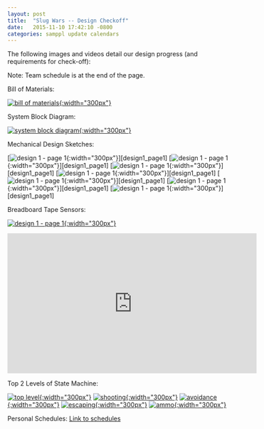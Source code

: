 ```yaml
---
layout: post
title:  "Slug Wars -- Design Checkoff"
date:   2015-11-10 17:42:10 -0800
categories: samppl update calendars
---
```

The following images and videos detail our design progress (and requirements for check-off):

Note: Team schedule is at the end of the page.

Bill of Materials:

[![bill of materials]({{site.baseurl}}/images/bom.png){:width="300px"}][bom]

System Block Diagram:

[![system block diagram]({{site.baseurl}}/images/block_diagram.png){:width="300px"}][sbd]

Mechanical Design Sketches:

[![design 1 - page 1]({{site.baseurl}}/images/design1_page1.jpg){:width="300px"}][design1_page1]
[![design 1 - page 1]({{site.baseurl}}/images/design1_page1.jpg){:width="300px"}][design1_page1]
[![design 1 - page 1]({{site.baseurl}}/images/design1_page1.jpg){:width="300px"}][design1_page1]
[![design 1 - page 1]({{site.baseurl}}/images/design1_page1.jpg){:width="300px"}][design1_page1]
[![design 1 - page 1]({{site.baseurl}}/images/design1_page1.jpg){:width="300px"}][design1_page1]
[![design 1 - page 1]({{site.baseurl}}/images/design1_page1.jpg){:width="300px"}][design1_page1]
[![design 1 - page 1]({{site.baseurl}}/images/design1_page1.jpg){:width="300px"}][design1_page1]

Breadboard Tape Sensors:

[![design 1 - page 1]({{site.baseurl}}/images/tape_sensor_circuit.jpg){:width="300px"}][tapesensor]

<iframe width="560" height="315" src="https://www.youtube.com/embed/vtqR5XZU7J0" frameborder="0" allowfullscreen></iframe>

Top 2 Levels of State Machine:

[![top level]({{site.baseurl}}/images/state-diagram-toplevel.png){:width="300px"}][toplevel]
[![shooting]({{site.baseurl}}/images/state-diagram-shooting.png){:width="300px"}][shooting]
[![avoidance]({{site.baseurl}}/images/state-diagram-avoidance.png){:width="300px"}][avoidance]
[![escaping]({{site.baseurl}}/images/state-diagram-escaping.png){:width="300px"}][escaping]
[![ammo]({{site.baseurl}}/images/state-diagram-ammo.png){:width="300px"}][ammo]


Personal Schedules:
<a href="https://users.soe.ucsc.edu/~vansgirl12/samppl/samppl/update/calendars/2015/11/08/personal-schedules.html">Link to schedules</a>

[bom]: {{site.baseurl}}/images/bom.png
[sbd]: {{site.baseurl}}/images/block_diagram.png
[tapesensor]: {{site.baseurl}}/images/tape_sensor_circuit.jpg
[toplevel]: {{site.baseurl}}/images/state-diagram-toplevel.png
[shooting]: {{site.baseurl}}/images/state-diagram-shooting.png
[avoidance]: {{site.baseurl}}/images/state-diagram-avoidance.png
[escaping]: {{site.baseurl}}/images/state-diagram-escaping.png
[ammo]: {{site.baseurl}}/images/state-diagram-ammo.png
[design23_page3]: {{site.baseurl}}/images/design23_page3.jpg
[design23_page3]: {{site.baseurl}}/images/design23_page3.jpg
[design23_page3]: {{site.baseurl}}/images/design23_page3.jpg
[design23_page3]: {{site.baseurl}}/images/design23_page3.jpg
[design23_page3]: {{site.baseurl}}/images/design23_page3.jpg
[design23_page3]: {{site.baseurl}}/images/design23_page3.jpg